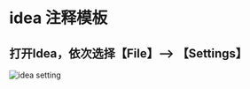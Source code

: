 # idea 注释模板
## 打开Idea，依次选择【File】--> 【Settings】
![idea setting ](https://raw.githubusercontent.com/lll124/document/master/zh/java/tools/img/04.idea%20%E6%B3%A8%E9%87%8A%E6%A8%A1%E6%9D%BF-01.png)